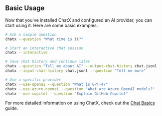 ## Basic Usage

Now that you've installed ChatX and configured an AI provider, you can start using it. Here are some basic examples:

```bash
# Ask a simple question
chatx --question "What time is it?"

# Start an interactive chat session
chatx --interactive

# Save chat history and continue later
chatx --question "Tell me about AI" --output-chat-history chat.jsonl
chatx --input-chat-history chat.jsonl --question "Tell me more"

# Use a specific provider
chatx --use-openai --question "What is GPT-4?"
chatx --use-azure-openai --question "What are Azure OpenAI models?"
chatx --use-copilot --question "Explain GitHub Copilot"
```

For more detailed information on using ChatX, check out the [Chat Basics](/usage/basics.md) guide.
